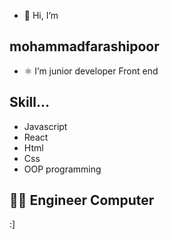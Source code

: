 - 👋 Hi, I’m 
##  mohammadfarashipoor
- ⚛  I’m junior developer Front end 
## Skill...
   - Javascript
   - React 
   - Html
   - Css
   - OOP programming

## 👨‍💻 Engineer Computer 
<!---
mohammadfarashipoor/mohammadfarashipoor is a ✨ special ✨ repository because its `README.md` (this file) appears on your GitHub profile.
You can click the Preview link to take a look at your changes.
--->



:]






